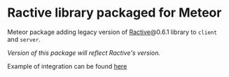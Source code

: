 Ractive library packaged for Meteor
=================

Meteor package adding legacy version of [Ractive](https://ractivejs.org)@0.6.1 library to `client` and `server`.


*Version of this package will reflect Ractive's version.*

Example of integration can be found [here](https://github.com/parhelium/laboratory/tree/master/meteor/ractive-integration)